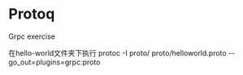 # Protoq
Grpc exercise

在hello-world文件夹下执行
protoc -I proto/ proto/helloworld.proto --go_out=plugins=grpc:proto